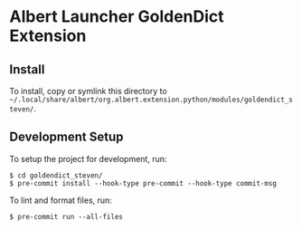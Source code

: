 # Albert Launcher GoldenDict Extension
## Install
To install, copy or symlink this directory to `~/.local/share/albert/org.albert.extension.python/modules/goldendict_steven/`.

## Development Setup
To setup the project for development, run:

    $ cd goldendict_steven/
    $ pre-commit install --hook-type pre-commit --hook-type commit-msg

To lint and format files, run:

    $ pre-commit run --all-files
